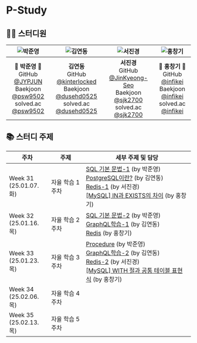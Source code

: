 # P-Study

## 👨‍💻 스터디원

|    ![박준영](https://avatars.githubusercontent.com/u/156387559)    |    ![김연동](https://avatars.githubusercontent.com/u/87691535)    |    ![서진경](https://avatars.githubusercontent.com/u/103301658)    |    ![홍창기](https://avatars.githubusercontent.com/u/88123485)    |
| :---: | :---: | :---: | :---: |
|    🐼 **박준영** 🐼 <br/> GitHub [@JYPJUN](https://github.com/JYPJUN) <br/> Baekjoon [@psw9502](https://www.acmicpc.net/user/psw9502) <br/> solved.ac [@psw9502](https://solved.ac/profile/psw9502)    |    **김연동** <br/> GitHub [@kinterlocked](https://github.com/kinterlocked) <br/> Baekjoon [@dusehd0525](https://www.acmicpc.net/user/dusehd0525) <br/> solved.ac [@dusehd0525](https://solved.ac/profile/dusehd0525)    |    **서진경** <br/> GitHub [@JinKyeong-Seo](https://github.com/JinKyeong-Seo) <br/> Baekjoon [@sjk2700](https://www.acmicpc.net/user/sjk2700) <br/> solved.ac [@sjk2700](https://solved.ac/profile/sjk2700)    |    💠 **홍창기** 💠 <br/> GitHub [@infikei](https://github.com/infikei) <br/> Baekjoon [@infikei](https://www.acmicpc.net/user/infikei) <br/> solved.ac [@infikei](https://solved.ac/profile/infikei)    |


## 📚 스터디 주제

| 주차 | 주제 | 세부 주제 및 담당 |
| --- | --- | --- |
| Week 31 <br/> (25.01.07. 화)    | 자율 학습 1주차    | [SQL 기본 문법-1](https://github.com/Ansanssafy/P-Study/blob/main/박준영/250107_SQL_기본문법학습.md) (by 박준영) <br/> [PostgreSQL이란?](https://github.com/Ansanssafy/P-Study/blob/main/%EA%B9%80%EC%97%B0%EB%8F%99/250107_PostgreSQL/PostgreSQL.md) (by 김연동) <br/> [Redis-1](https://github.com/Ansanssafy/P-Study/blob/main/%EC%84%9C%EC%A7%84%EA%B2%BD/250107_Redis1/Redis.md) (by 서진경) <br/> [[MySQL] IN과 EXISTS의 차이](https://github.com/Ansanssafy/P-Study/blob/main/홍창기/250107_IN과_EXISTS의_차이.md) (by 홍창기)|
| Week 32 <br/> (25.01.16. 목)    | 자율 학습 2주차    | [SQL 기본 문법-2](https://github.com/Ansanssafy/P-Study/blob/main/박준영/250116_SQL_기본문법학습-2.md) (by 박준영) <br/> [GraphQL학습-1](https://github.com/Ansanssafy/P-Study/blob/main/%EA%B9%80%EC%97%B0%EB%8F%99/250116_GraphQL/GraphQL.md) (by 김연동) <br/> [Redis](https://github.com/Ansanssafy/P-Study/blob/main/%ED%99%8D%EC%B0%BD%EA%B8%B0/250116_Redis.md) (by 홍창기)|
| Week 33 <br/> (25.01.23. 목)    | 자율 학습 3주차    | [Procedure](https://github.com/Ansanssafy/P-Study/blob/main/박준영/250123_Procedure.md) (by 박준영) <br/> [GraphQL학습-2](https://github.com/Ansanssafy/P-Study/blob/main/%EA%B9%80%EC%97%B0%EB%8F%99/250123_GraphQL2/GraphQL2.md) (by 김연동) <br/> [Redis-2](https://github.com/Ansanssafy/P-Study/blob/main/%EC%84%9C%EC%A7%84%EA%B2%BD/250123_Redis2/Cache.md) (by 서진경) <br/> [[MySQL] WITH 절과 공통 테이블 표현식](https://github.com/Ansanssafy/P-Study/blob/main/%ED%99%8D%EC%B0%BD%EA%B8%B0/250123_WITH_%EC%A0%88%EA%B3%BC_%EA%B3%B5%ED%86%B5_%ED%85%8C%EC%9D%B4%EB%B8%94_%ED%91%9C%ED%98%84%EC%8B%9D.md) (by 홍창기) |
| Week 34 <br/> (25.02.06. 목)    | 자율 학습 4주차    | |
| Week 35 <br/> (25.02.13. 목)    | 자율 학습 5주차    | |


